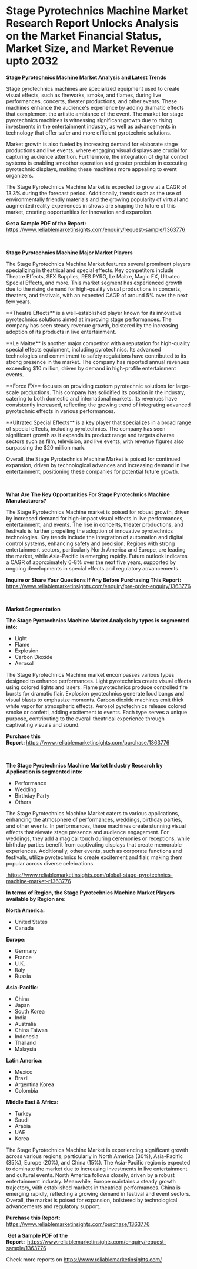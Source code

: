 <p><h1>Stage Pyrotechnics Machine Market Research Report Unlocks Analysis on the Market Financial Status, Market Size, and Market Revenue upto 2032</h1></p><p><strong>Stage Pyrotechnics Machine Market Analysis and Latest Trends</strong></p>
<p><p>Stage pyrotechnics machines are specialized equipment used to create visual effects, such as fireworks, smoke, and flames, during live performances, concerts, theater productions, and other events. These machines enhance the audience's experience by adding dramatic effects that complement the artistic ambiance of the event. The market for stage pyrotechnics machines is witnessing significant growth due to rising investments in the entertainment industry, as well as advancements in technology that offer safer and more efficient pyrotechnic solutions.</p><p>Market growth is also fueled by increasing demand for elaborate stage productions and live events, where engaging visual displays are crucial for capturing audience attention. Furthermore, the integration of digital control systems is enabling smoother operation and greater precision in executing pyrotechnic displays, making these machines more appealing to event organizers.</p><p>The Stage Pyrotechnics Machine Market is expected to grow at a CAGR of 13.3% during the forecast period. Additionally, trends such as the use of environmentally friendly materials and the growing popularity of virtual and augmented reality experiences in shows are shaping the future of this market, creating opportunities for innovation and expansion.</p></p>
<p><strong>Get a Sample PDF of the Report:&nbsp;</strong> <a href="https://www.reliablemarketinsights.com/enquiry/request-sample/1363776?utm_campaign=2647&utm_medium=2&utm_source=Github&utm_content=ia&utm_term=28022025&utm_id=stage-pyrotechnics-machine">https://www.reliablemarketinsights.com/enquiry/request-sample/1363776</a></p>
<p>&nbsp;</p>
<p><strong>Stage Pyrotechnics Machine Major Market Players</strong></p>
<p><p>The Stage Pyrotechnics Machine Market features several prominent players specializing in theatrical and special effects. Key competitors include Theatre Effects, SFX Supplies, RES PYRO, Le Maitre, Magic FX, Ultratec Special Effects, and more. This market segment has experienced growth due to the rising demand for high-quality visual productions in concerts, theaters, and festivals, with an expected CAGR of around 5% over the next few years.</p><p>**Theatre Effects** is a well-established player known for its innovative pyrotechnics solutions aimed at improving stage performances. The company has seen steady revenue growth, bolstered by the increasing adoption of its products in live entertainment.</p><p>**Le Maitre** is another major competitor with a reputation for high-quality special effects equipment, including pyrotechnics. Its advanced technologies and commitment to safety regulations have contributed to its strong presence in the market. The company has reported annual revenues exceeding $10 million, driven by demand in high-profile entertainment events.</p><p>**Force FX** focuses on providing custom pyrotechnic solutions for large-scale productions. This company has solidified its position in the industry, catering to both domestic and international markets. Its revenues have consistently increased, reflecting the growing trend of integrating advanced pyrotechnic effects in various performances.</p><p>**Ultratec Special Effects** is a key player that specializes in a broad range of special effects, including pyrotechnics. The company has seen significant growth as it expands its product range and targets diverse sectors such as film, television, and live events, with revenue figures also surpassing the $20 million mark.</p><p>Overall, the Stage Pyrotechnics Machine Market is poised for continued expansion, driven by technological advances and increasing demand in live entertainment, positioning these companies for potential future growth.</p></p>
<p>&nbsp;</p>
<p><strong>What Are The Key Opportunities For Stage Pyrotechnics Machine Manufacturers?</strong></p>
<p><p>The Stage Pyrotechnics Machine market is poised for robust growth, driven by increased demand for high-impact visual effects in live performances, entertainment, and events. The rise in concerts, theater productions, and festivals is further propelling the adoption of innovative pyrotechnics technologies. Key trends include the integration of automation and digital control systems, enhancing safety and precision. Regions with strong entertainment sectors, particularly North America and Europe, are leading the market, while Asia-Pacific is emerging rapidly. Future outlook indicates a CAGR of approximately 6-8% over the next five years, supported by ongoing developments in special effects and regulatory advancements.</p></p>
<p><strong>Inquire or Share Your Questions If Any Before Purchasing This Report:</strong> <a href="https://www.reliablemarketinsights.com/enquiry/pre-order-enquiry/1363776?utm_campaign=2647&utm_medium=2&utm_source=Github&utm_content=ia&utm_term=28022025&utm_id=stage-pyrotechnics-machine">https://www.reliablemarketinsights.com/enquiry/pre-order-enquiry/1363776</a></p>
<p>&nbsp;</p>
<p><strong>Market Segmentation</strong></p>
<p><strong>The Stage Pyrotechnics Machine Market Analysis by types is segmented into:</strong></p>
<p><ul><li>Light</li><li>Flame</li><li>Explosion</li><li>Carbon Dioxide</li><li>Aerosol</li></ul></p>
<p><p>The Stage Pyrotechnics Machine market encompasses various types designed to enhance performances. Light pyrotechnics create visual effects using colored lights and lasers. Flame pyrotechnics produce controlled fire bursts for dramatic flair. Explosion pyrotechnics generate loud bangs and visual blasts to emphasize moments. Carbon dioxide machines emit thick white vapor for atmospheric effects. Aerosol pyrotechnics release colored smoke or confetti, adding excitement to events. Each type serves a unique purpose, contributing to the overall theatrical experience through captivating visuals and sound.</p></p>
<p><strong>Purchase this Report:&nbsp;</strong><a href="https://www.reliablemarketinsights.com/purchase/1363776?utm_campaign=2647&utm_medium=2&utm_source=Github&utm_content=ia&utm_term=28022025&utm_id=stage-pyrotechnics-machine">https://www.reliablemarketinsights.com/purchase/1363776</a></p>
<p>&nbsp;</p>
<p><strong>The Stage Pyrotechnics Machine Market Industry Research by Application is segmented into:</strong></p>
<p><ul><li>Performance</li><li>Wedding</li><li>Birthday Party</li><li>Others</li></ul></p>
<p><p>The Stage Pyrotechnics Machine Market caters to various applications, enhancing the atmosphere of performances, weddings, birthday parties, and other events. In performances, these machines create stunning visual effects that elevate stage presence and audience engagement. For weddings, they add a magical touch during ceremonies or receptions, while birthday parties benefit from captivating displays that create memorable experiences. Additionally, other events, such as corporate functions and festivals, utilize pyrotechnics to create excitement and flair, making them popular across diverse celebrations.</p></p>
<p><a href="https://www.reliablemarketinsights.com/global-stage-pyrotechnics-machine-market-r1363776?utm_campaign=2647&utm_medium=2&utm_source=Github&utm_content=ia&utm_term=28022025&utm_id=stage-pyrotechnics-machine">&nbsp;https://www.reliablemarketinsights.com/global-stage-pyrotechnics-machine-market-r1363776</a></p>
<p><strong>In terms of Region, the Stage Pyrotechnics Machine Market Players available by Region are:</strong></p>
<p>
    <p> <strong> North America: </strong>
        <ul>
            <li>United States</li>
            <li>Canada</li>
        </ul>
        </p> 
    <p> <strong> Europe: </strong>
        <ul>
            <li>Germany</li>
            <li>France</li>
            <li>U.K.</li>
            <li>Italy</li>
            <li>Russia</li>
        </ul>
        </p> 
    <p> <strong> Asia-Pacific: </strong>
        <ul>
            <li>China</li>
            <li>Japan</li>
            <li>South Korea</li>
            <li>India</li>
            <li>Australia</li>
            <li>China Taiwan</li>
            <li>Indonesia</li>
            <li>Thailand</li>
            <li>Malaysia</li>
        </ul>
        </p> 
    <p> <strong> Latin America: </strong>
        <ul>
            <li>Mexico</li>
            <li>Brazil</li>
            <li>Argentina Korea</li>
            <li>Colombia</li>
        </ul>
        </p> 
    <p> <strong> Middle East & Africa: </strong>
        <ul>
            <li>Turkey</li>
            <li>Saudi</li>
            <li>Arabia</li>
            <li>UAE</li>
            <li>Korea</li>
        </ul>
    </p>
    </p>
<p><p>The Stage Pyrotechnics Machine Market is experiencing significant growth across various regions, particularly in North America (30%), Asia-Pacific (35%), Europe (20%), and China (15%). The Asia-Pacific region is expected to dominate the market due to increasing investments in live entertainment and cultural events. North America follows closely, driven by a robust entertainment industry. Meanwhile, Europe maintains a steady growth trajectory, with established markets in theatrical performances. China is emerging rapidly, reflecting a growing demand in festival and event sectors. Overall, the market is poised for expansion, bolstered by technological advancements and regulatory support.</p></p>
<p><strong>Purchase this Report: </strong><a href="https://www.reliablemarketinsights.com/purchase/1363776?utm_campaign=2647&utm_medium=2&utm_source=Github&utm_content=ia&utm_term=28022025&utm_id=stage-pyrotechnics-machine">https://www.reliablemarketinsights.com/purchase/1363776</a></p>
<p>&nbsp;<strong>Get a Sample PDF of the Report:&nbsp;&nbsp;</strong><a href="https://www.reliablemarketinsights.com/enquiry/request-sample/1363776?utm_campaign=2647&utm_medium=2&utm_source=Github&utm_content=ia&utm_term=28022025&utm_id=stage-pyrotechnics-machine">https://www.reliablemarketinsights.com/enquiry/request-sample/1363776</a></p>
<p><strong></strong></p>
<p>Check more reports on <a href="https://www.reliablemarketinsights.com/?utm_campaign=2647&utm_medium=2&utm_source=Github&utm_content=ia&utm_term=28022025&utm_id=stage-pyrotechnics-machine">https://www.reliablemarketinsights.com/</a></p>